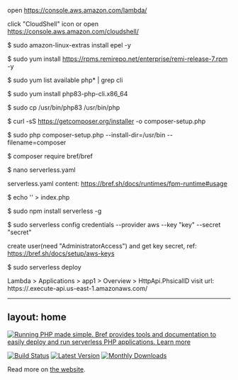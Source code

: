 open https://console.aws.amazon.com/lambda/

click "CloudShell" icon or open https://console.aws.amazon.com/cloudshell/

$ sudo amazon-linux-extras install epel -y

$ sudo yum install https://rpms.remirepo.net/enterprise/remi-release-7.rpm -y

$ sudo yum list available php\* | grep cli

$ sudo yum install php83-php-cli.x86_64

$ sudo cp /usr/bin/php83 /usr/bin/php

$ curl -sS https://getcomposer.org/installer -o composer-setup.php

$ sudo php composer-setup.php --install-dir=/usr/bin --filename=composer

$ composer require bref/bref

$ nano serverless.yaml

serverless.yaml content: https://bref.sh/docs/runtimes/fpm-runtime#usage

$ echo '<?php echo "hello";?>' > index.php

$ sudo npm install serverless -g

$ sudo serverless config credentials --provider aws --key "key" --secret "secret"

create user(need "AdministratorAccess") and get key secret, ref: https://bref.sh/docs/setup/aws-keys

$ sudo serverless deploy

Lambda > Applications > app1 > Overview > HttpApi.PhsicalID
visit url: https://<PhsicalID>.execute-api.us-east-1.amazonaws.com/

---
layout: home
---

[![Running PHP made simple. Bref provides tools and documentation to easily deploy and run serverless PHP applications. Learn more](docs/readme-screenshot.jpg)](https://bref.sh/)

[![Build Status](https://travis-ci.com/brefphp/bref.svg?branch=master)](https://travis-ci.com/brefphp/bref)
[![Latest Version](https://img.shields.io/github/release/brefphp/bref.svg?style=flat-square)](https://packagist.org/packages/bref/bref)
[![Monthly Downloads](https://img.shields.io/packagist/dm/bref/bref.svg)](https://packagist.org/packages/bref/bref/stats)

Read more on [the website](https://bref.sh/).
